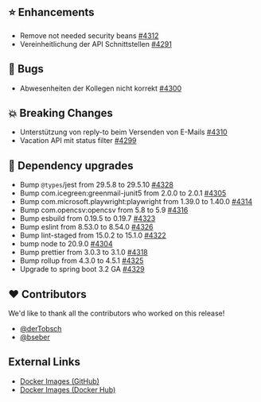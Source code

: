 ## ⭐ Enhancements

- Remove not needed security beans [#4312](https://github.com/urlaubsverwaltung/urlaubsverwaltung/pull/4312)
- Vereinheitlichung der API Schnittstellen [#4291](https://github.com/urlaubsverwaltung/urlaubsverwaltung/issues/4291)

## 🐞 Bugs

- Abwesenheiten der Kollegen nicht korrekt [#4300](https://github.com/urlaubsverwaltung/urlaubsverwaltung/issues/4300)

## 💥 Breaking Changes

- Unterstützung von reply-to beim Versenden von E-Mails [#4310](https://github.com/urlaubsverwaltung/urlaubsverwaltung/issues/4310)
- Vacation API mit status filter [#4299](https://github.com/urlaubsverwaltung/urlaubsverwaltung/issues/4299)

## 🔨 Dependency upgrades

- Bump `@types`/jest from 29.5.8 to 29.5.10 [#4328](https://github.com/urlaubsverwaltung/urlaubsverwaltung/pull/4328)
- Bump com.icegreen:greenmail-junit5 from 2.0.0 to 2.0.1 [#4305](https://github.com/urlaubsverwaltung/urlaubsverwaltung/pull/4305)
- Bump com.microsoft.playwright:playwright from 1.39.0 to 1.40.0 [#4314](https://github.com/urlaubsverwaltung/urlaubsverwaltung/pull/4314)
- Bump com.opencsv:opencsv from 5.8 to 5.9 [#4316](https://github.com/urlaubsverwaltung/urlaubsverwaltung/pull/4316)
- Bump esbuild from 0.19.5 to 0.19.7 [#4323](https://github.com/urlaubsverwaltung/urlaubsverwaltung/pull/4323)
- Bump eslint from 8.53.0 to 8.54.0 [#4326](https://github.com/urlaubsverwaltung/urlaubsverwaltung/pull/4326)
- Bump lint-staged from 15.0.2 to 15.1.0 [#4322](https://github.com/urlaubsverwaltung/urlaubsverwaltung/pull/4322)
- bump node to 20.9.0 [#4304](https://github.com/urlaubsverwaltung/urlaubsverwaltung/pull/4304)
- Bump prettier from 3.0.3 to 3.1.0 [#4318](https://github.com/urlaubsverwaltung/urlaubsverwaltung/pull/4318)
- Bump rollup from 4.3.0 to 4.5.1 [#4325](https://github.com/urlaubsverwaltung/urlaubsverwaltung/pull/4325)
- Upgrade to spring boot 3.2 GA [#4329](https://github.com/urlaubsverwaltung/urlaubsverwaltung/pull/4329)

## ❤️ Contributors

We'd like to thank all the contributors who worked on this release!

- [@derTobsch](https://github.com/derTobsch)
- [@bseber](https://github.com/bseber)
## External Links

- [Docker Images (GitHub)](https://github.com/urlaubsverwaltung/urlaubsverwaltung/pkgs/container/urlaubsverwaltung%2Furlaubsverwaltung)
- [Docker Images (Docker Hub)](https://hub.docker.com/r/urlaubsverwaltung/urlaubsverwaltung)
